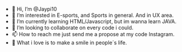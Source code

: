 - 👋 Hi, I’m @Jaypi10
- 👀 I’m interested in E-sports, and Sports in general. And in UX area. 
- 🌱 I’m currently learning HTML/Javascript, but im wanna learn JAVA.
- 💞️ I’m looking to collaborate on every code i could.
- 📫 How to reach me just send me a propose at my code Instagram. 
- 🤍 What i love is to make a smile in people´s life.
